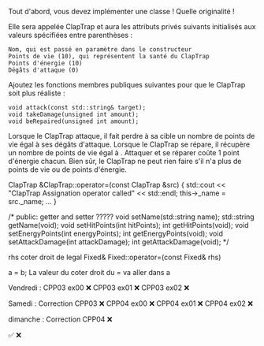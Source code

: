 Tout d'abord, vous devez implémenter une classe ! Quelle originalité !

Elle sera appelée ClapTrap et aura les attributs privés suivants initialisés aux valeurs spécifiées entre parenthèses :

    Nom, qui est passé en paramètre dans le constructeur
    Points de vie (10), qui représentent la santé du ClapTrap
    Points d'énergie (10)
    Dégâts d'attaque (0)

Ajoutez les fonctions membres publiques suivantes pour que le ClapTrap soit plus réaliste :

    void attack(const std::string& target);
    void takeDamage(unsigned int amount);
    void beRepaired(unsigned int amount);

Lorsque le ClapTrap attaque, il fait perdre à sa cible un nombre de points de vie égal à ses dégâts d'attaque.
Lorsque le ClapTrap se répare, il récupère un nombre de points de vie égal à <amount>.
Attaquer et se réparer coûte 1 point d'énergie chacun.
Bien sûr, le ClapTrap ne peut rien faire s'il n'a plus de points de vie ou de points d'énergie.




ClapTrap &ClapTrap::operator=(const ClapTrap &src)
{
	std::cout << "ClapTrap Assignation operator called" << std::endl;
	this->_name = src._name;
	...
}


/* public:
		getter and setter ????? 
        void    setName(std::string name);
        std::string getName(void);
        void    setHitPoints(int hitPoints);
        int     getHitPoints(void);
        void    setEnergyPoints(int energyPoints);
        int     getEnergyPoints(void);
        void    setAttackDamage(int attackDamage);
        int     getAttackDamage(void);
*/




rhs coter droit de legal 
Fixed& Fixed::operator=(const Fixed& rhs)

a = b;
La valeur du coter droit du = va aller dans a






Vendredi : 
 CPP03 ex00 ❌
 CPP03 ex01 ❌
 CPP03 ex02 ❌

Samedi :
 Correction CPP03 ❌
 CPP04 ex00 ❌
 CPP04 ex01 ❌
 CPP04 ex02 ❌

dimanche : 
 Correction CPP04 ❌


✅ ❌
